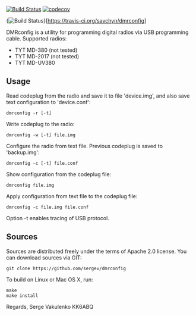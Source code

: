 [![Build Status](https://travis-ci.org/savchyn/dmrconfig.git?branch=master)](https://travis-ci.org/savchyn/dmrconfig) 
[![codecov](https://codecov.io/gh/savchyn/atmos/dmrconfig/master/graph/badge.svg)](https://codecov.io/gh/savchyn/dmrconfig)

{<img src="https://travis-ci.org/savchyn/dmrconfig.svg?branch=master" alt="Build Status" />}[https://travis-ci.org/savchyn/dmrconfig]


DMRconfig is a utility for programming digital radios via USB programming cable.
Supported radios:

 * TYT MD-380 (not tested)
 * TYT MD-2017 (not tested)
 * TYT MD-UV380


## Usage

Read codeplug from the radio and save it to file 'device.img',
and also save text configuration to 'device.conf':

    dmrconfig -r [-t]

Write codeplug to the radio:

    dmrconfig -w [-t] file.img

Configure the radio from text file.
Previous codeplug is saved to 'backup.img':

    dmrconfig -c [-t] file.conf

Show configuration from the codeplug file:

    dmrconfig file.img

Apply configuration from text file to the codeplug file:

    dmrconfig -c file.img file.conf

Option -t enables tracing of USB protocol.


## Sources

Sources are distributed freely under the terms of Apache 2.0 license.
You can download sources via GIT:

    git clone https://github.com/sergev/dmrconfig


To build on Linux or Mac OS X, run:

    make
    make install


Regards,
Serge Vakulenko
KK6ABQ
